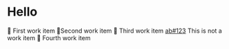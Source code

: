 # Hello


📝 First work item
📝Second work item
📝 Third work item [ab#123](http://bing.com)
This is not a work item
📝 Fourth work item
